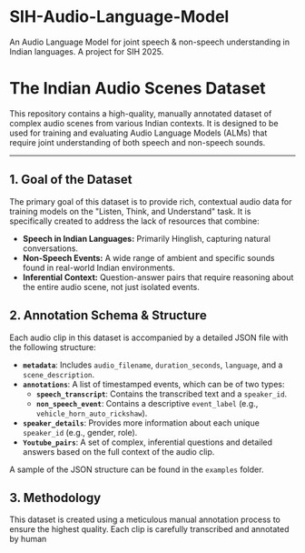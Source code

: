 # SIH-Audio-Language-Model
An Audio Language Model for joint speech &amp; non-speech understanding in Indian languages. A project for SIH 2025.
# The Indian Audio Scenes Dataset

This repository contains a high-quality, manually annotated dataset of complex audio scenes from various Indian contexts. It is designed to be used for training and evaluating Audio Language Models (ALMs) that require joint understanding of both speech and non-speech sounds.

---

## 1. Goal of the Dataset

The primary goal of this dataset is to provide rich, contextual audio data for training models on the "Listen, Think, and Understand" task. It is specifically created to address the lack of resources that combine:
* **Speech in Indian Languages:** Primarily Hinglish, capturing natural conversations.
* **Non-Speech Events:** A wide range of ambient and specific sounds found in real-world Indian environments.
* **Inferential Context:** Question-answer pairs that require reasoning about the entire audio scene, not just isolated events.

## 2. Annotation Schema & Structure

Each audio clip in this dataset is accompanied by a detailed JSON file with the following structure:

* **`metadata`**: Includes `audio_filename`, `duration_seconds`, `language`, and a `scene_description`.
* **`annotations`**: A list of timestamped events, which can be of two types:
    * **`speech_transcript`**: Contains the transcribed text and a `speaker_id`.
    * **`non_speech_event`**: Contains a descriptive `event_label` (e.g., `vehicle_horn_auto_rickshaw`).
* **`speaker_details`**: Provides more information about each unique `speaker_id` (e.g., gender, role).
* **`Youtube_pairs`**: A set of complex, inferential questions and detailed answers based on the full context of the audio clip.

A sample of the JSON structure can be found in the `examples` folder.

## 3. Methodology

This dataset is created using a meticulous manual annotation process to ensure the highest quality. Each clip is carefully transcribed and annotated by human 
